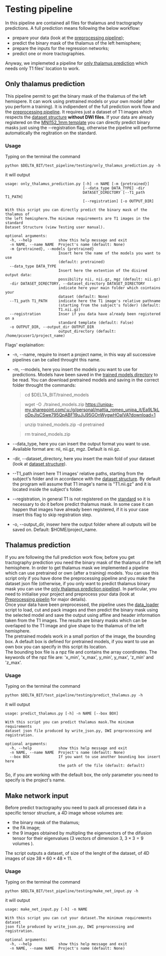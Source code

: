 # Testing pipeline
In this pipeline are contained all files for thalamus and tractography predictions. A full prediction means following the below workflow:
- prepare your data (look at the [preprocessing pipeline](../preprocessing/README.md));
- predict the binary mask of the thalamus of the left hemisphere;
- prepare the inputs for the regression networks;
- predict one or more tractographies.

Anyway, we implemeted a pipeline for [only thalamus prediction](./only_thalamus_prediction.py) which needs only T1 files' location to work.

## Only thalamus prediction
This pipeline permit to get the binary mask of the thalamus of the left hemispere. It can work using pretrained models or your own model (after you perform a training). It is indipendent of the full prediction work flow and the [preprocessing pipeline](../preprocessing/). It requires just a dataset of T1 images which respects the [dataset structure](../preprocessing/README.md#dataset-structure) **without DWI files**. If your data are already registered on the [MNI152_1mm template](../../utils/templates/MNI152_T1_1mm.nii.gz) you can directly predict binary masks just using the --registration flag, otherwise the pipeline will performe automatically the regitration on the standard.

### Usage

Typing on the terminal the command

```
python $DELTA_BIT/test_pipeline/testing/only_thalamus_prediction.py -h
```

it will output
```
usage: only_thalamus_prediction.py [-h] -n NAME [-m {pretrained}]
                                   [--data_type DATA_TYPE] -dir
                                   DATASET_DIRECTORY [--T1_path T1_PATH]
                                   [--registration] [-o OUTPUT_DIR]

With this script you can directly predict the binary mask of the thalamus of
the left hemisphere.The minimum requirements are T1 images in the standard
Dataset Structure (view Testing user manual).

optional arguments:
  -h, --help            show this help message and exit
  -n NAME, --name NAME  Project's name (default: None)
  -m {pretrained}, --models {pretrained}
                        Insert here the name of the models you want to use
                        (default: pretrained)
  --data_type DATA_TYPE
                        Insert here the extention of the disired output data:
                        possibility nii, nii.gz, mgz (default: nii.gz)
  -dir DATASET_DIRECTORY, --dataset_directory DATASET_DIRECTORY
                        indicate here your main folder which cointains your
                        dataset (default: None)
  --T1_path T1_PATH     indicate here the T1 image's relative pathname
                        (starting from the subject's folder) (default:
                        T1.nii.gz)
  --registration        Inser if you data have already been registered on a
                        standard template (default: False)
  -o OUTPUT_DIR, --output_dir OUTPUT_DIR
                        output_directory (default: /home/pcuser1/project_name)
```
Flags' explaination:
* -n, --name, require to insert a project name, in this way all successive pipelines can be called throught this name.
* -m, --models, here you insert the models you want to use for predictions. Models have been saved in the [trained models directory](../../trained_models) to be read. You can download pretrained models and saving in the correct folder throught the commands:

  >cd $DELTA_BIT/trained_models

  >wget -O ./trained_models.zip https://unipa-my.sharepoint.com/:u:/g/personal/mattia_romeo_unipa_it/Ea9L1kLoDpJIsCSwe795QpABF19uJiJ95GOnWygwHOaIVA?download=1

  >unzip trained_models.zip -d pretrained

  >rm trained_models.zip
* --data_type, here you can insert the output format you want to use. Available format are: nii, nii.gz, mgz. Default is nii.gz.
* -dir, --dataset_directory, here you insert the main fold of your dataset (look at [dataset structure](#dataset-structure)).
* --T1_path insert here T1 images' relative paths, starting from the subject's folder and in accordance with the [dataset structure](#dataset-structure). By default the program will assume that T1 image's name is "T1.nii.gz" and it is located inside the subject's folder.
* --registration, in general T1 is not registered on the [standard](../../utils/templates/MNI152_T1_1mm.nii.gz) so it is necessary to do it before predict thalamus mask. In some case it can happen that images have already been registered, if it is your case insert this flag to skip registration step.
* -o, --output_dir, insewr here the output folder where all outputs will be saved on. Default: $HOME/project_name.


## Thalamus prediction

If you are following the full prediction work flow, before you get tractography prediction you need the binary mask of the thalamus of the left hemisphere. In order to get thalamus mask we implemented a pipeline which can use pretrained or own (after a training) models. You can use this script only if you have done the preprocessing pipeline and you make the dataset json file (otherwise, if you only want to predict thalamus binary mask you can use the [only thalamus prediction pipeline](#only-thalamus-prediction)). In particular, you need to initialise your project and preprocess your data (look at [Preprocessing pipelin](../preprocessing/README.md) for major details). \
Once your data have been preprocessed, the pipeline uses the [data_loader](../../utils/data_loader.py) script to load, cut and pack images and then predict the binary mask using the selected model and save the output using affine and header information taken from the T1 images. The results are binary masks which can be overlaped to the T1 image and give shape to the thalamus of the left hemisphere. \
The pretrained models work in a small portion of the image, the bounding box. A default box is defined for pretrained models, if you want to use an own box you can specify in this script its location. \
The bounding box file is a npz file and contains the array coordinates. The keywords of the npz file are: 'x_min', 'x_max', y_min', y_max', 'z_min' and 'z_max'.

### Usage
Typing on the terminal the command

```
python $DELTA_BIT/test_pipeline/testing/predict_thalamus.py -h
```

it will output

```
usage: predict_thalamus.py [-h] -n NAME [--box BOX]

With this script you can predict thalamus mask.The minimum requirements
dataset json file produced by write_json.py, DWI preprocessing and
registration.

optional arguments:
  -h, --help            show this help message and exit
  -n NAME, --name NAME  Project's name (default: None)
  --box BOX             If you want to use another bounding box insert here
                        the path of the file (default: default)
```

So, if you are working with the default box, the only parameter you need to specify is the project's name.

## Make network input
Before predict tractography you need to pack all processed data in a specific tensor structure, a 4D image whose volumes are:
- the binary mask of the thalamus;
- the FA image;
- the 9 images obtained by multipling the eigenvectors of the difusion tensor for their eigenvalues (3 vectors of dimension 3, $3\times3=9$ volumes ).

The script outputs a dataset, of size of the lenght of the dataset, of 4D images of size $38\times60\times48\times11$.

### Usage
Typing on the terminal the command

```
python $DELTA_BIT/test_pipeline/testing/make_net_input.py -h
```

it will output
```
usage: make_net_input.py [-h] -n NAME

With this script you can cut your dataset.The minimum requirements dataset
json file produced by write_json.py, DWI preprocessing and registration.

optional arguments:
  -h, --help            show this help message and exit
  -n NAME, --name NAME  Project's name (default: None)
```
